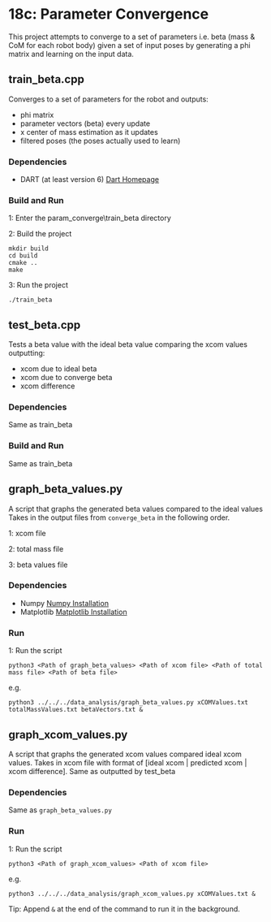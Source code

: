 # 18c: Parameter Convergence
This project attempts to converge to a set of parameters i.e. beta (mass & CoM for each robot body) given a set of input poses by generating a phi matrix and learning on the input data.

## train\_beta.cpp
Converges to a set of parameters for the robot and outputs:
- phi matrix
- parameter vectors (beta) every update
- x center of mass estimation as it updates
- filtered poses (the poses actually used to learn)

### Dependencies
- DART (at least version 6) [Dart Homepage](https://dartsim.github.io)

### Build and Run
1: Enter the param\_converge\train\_beta directory

2: Build the project

    mkdir build
    cd build
    cmake ..
    make

3: Run the project

    ./train_beta

## test\_beta.cpp
Tests a beta value with the ideal beta value comparing the xcom values outputting:
- xcom due to ideal beta
- xcom due to converge beta
- xcom difference

### Dependencies
Same as train\_beta

### Build and Run
Same as train\_beta

## graph\_beta\_values.py
A script that graphs the generated beta values compared to the ideal values
Takes in the output files from `converge_beta` in the following order.

1: xcom file

2: total mass file

3: beta values file

### Dependencies
- Numpy [Numpy Installation](https://www.scipy.org/scipylib/download.html)
- Matplotlib [Matplotlib
  Installation](https://matplotlib.org/users/installing.html)

### Run
1: Run the script

    python3 <Path of graph_beta_values> <Path of xcom file> <Path of total mass file> <Path of beta file>

e.g.

    python3 ../../../data_analysis/graph_beta_values.py xCOMValues.txt totalMassValues.txt betaVectors.txt &

## graph\_xcom\_values.py
A script that graphs the generated xcom values compared ideal xcom values.
Takes in xcom file with format of [ideal xcom | predicted xcom | xcom difference].
Same as outputted by test\_beta

### Dependencies
Same as `graph_beta_values.py`

### Run
1: Run the script

    python3 <Path of graph_xcom_values> <Path of xcom file>

e.g.

    python3 ../../../data_analysis/graph_xcom_values.py xCOMValues.txt &

Tip: Append `&` at the end of the command to run it in the background.
